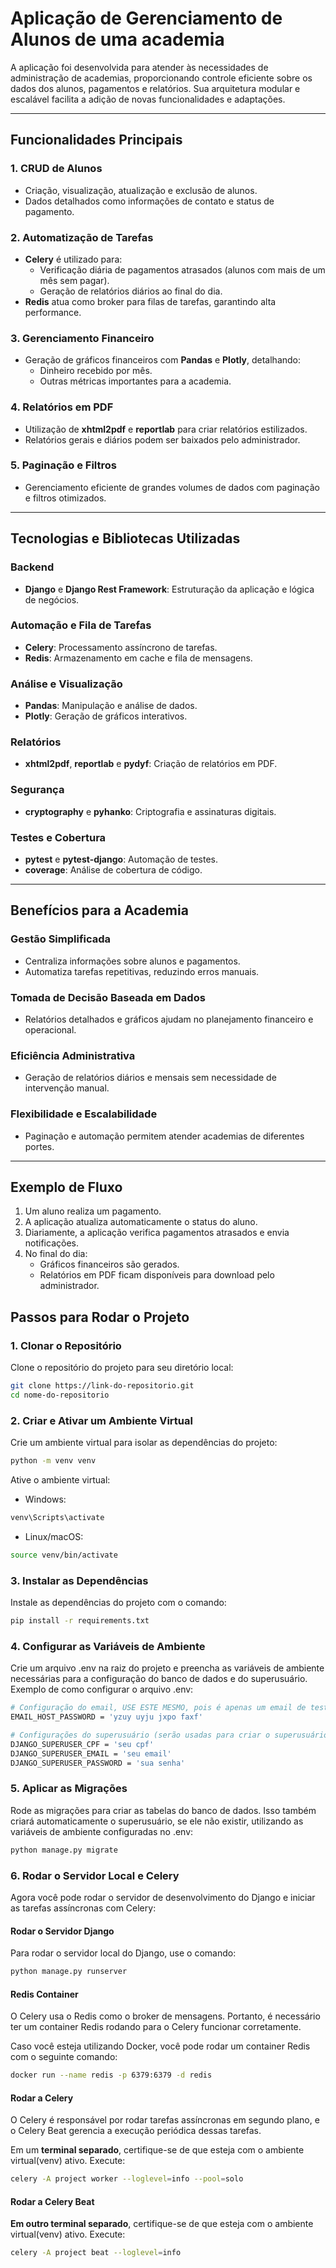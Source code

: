 # **Aplicação de Gerenciamento de Alunos de uma academia**

A aplicação foi desenvolvida para atender às necessidades de administração de academias, proporcionando controle eficiente sobre os dados dos alunos, pagamentos e relatórios. Sua arquitetura modular e escalável facilita a adição de novas funcionalidades e adaptações.

---

## **Funcionalidades Principais**

### **1. CRUD de Alunos**
- Criação, visualização, atualização e exclusão de alunos.
- Dados detalhados como informações de contato e status de pagamento.

### **2. Automatização de Tarefas**
- **Celery** é utilizado para:
  - Verificação diária de pagamentos atrasados (alunos com mais de um mês sem pagar).
  - Geração de relatórios diários ao final do dia.
- **Redis** atua como broker para filas de tarefas, garantindo alta performance.

### **3. Gerenciamento Financeiro**
- Geração de gráficos financeiros com **Pandas** e **Plotly**, detalhando:
  - Dinheiro recebido por mês.
  - Outras métricas importantes para a academia.

### **4. Relatórios em PDF**
- Utilização de **xhtml2pdf** e **reportlab** para criar relatórios estilizados.
- Relatórios gerais e diários podem ser baixados pelo administrador.

### **5. Paginação e Filtros**
- Gerenciamento eficiente de grandes volumes de dados com paginação e filtros otimizados.

---

## **Tecnologias e Bibliotecas Utilizadas**

### **Backend**
- **Django** e **Django Rest Framework**: Estruturação da aplicação e lógica de negócios.

### **Automação e Fila de Tarefas**
- **Celery**: Processamento assíncrono de tarefas.
- **Redis**: Armazenamento em cache e fila de mensagens.

### **Análise e Visualização**
- **Pandas**: Manipulação e análise de dados.
- **Plotly**: Geração de gráficos interativos.

### **Relatórios**
- **xhtml2pdf**, **reportlab** e **pydyf**: Criação de relatórios em PDF.

### **Segurança**
- **cryptography** e **pyhanko**: Criptografia e assinaturas digitais.

### **Testes e Cobertura**
- **pytest** e **pytest-django**: Automação de testes.
- **coverage**: Análise de cobertura de código.

---

## **Benefícios para a Academia**

### **Gestão Simplificada**
- Centraliza informações sobre alunos e pagamentos.
- Automatiza tarefas repetitivas, reduzindo erros manuais.

### **Tomada de Decisão Baseada em Dados**
- Relatórios detalhados e gráficos ajudam no planejamento financeiro e operacional.

### **Eficiência Administrativa**
- Geração de relatórios diários e mensais sem necessidade de intervenção manual.

### **Flexibilidade e Escalabilidade**
- Paginação e automação permitem atender academias de diferentes portes.

---

## **Exemplo de Fluxo**
1. Um aluno realiza um pagamento.
2. A aplicação atualiza automaticamente o status do aluno.
3. Diariamente, a aplicação verifica pagamentos atrasados e envia notificações.
4. No final do dia:
   - Gráficos financeiros são gerados.
   - Relatórios em PDF ficam disponíveis para download pelo administrador.


## Passos para Rodar o Projeto

### 1. Clonar o Repositório

Clone o repositório do projeto para seu diretório local:

```bash
git clone https://link-do-repositorio.git
cd nome-do-repositorio
```

### 2. Criar e Ativar um Ambiente Virtual

Crie um ambiente virtual para isolar as dependências do projeto:

```bash
python -m venv venv
```

Ative o ambiente virtual:

- Windows:
```bash
venv\Scripts\activate
```

- Linux/macOS:
```bash
source venv/bin/activate
```

### 3. Instalar as Dependências

Instale as dependências do projeto com o comando:

```bash
pip install -r requirements.txt
```

### 4. Configurar as Variáveis de Ambiente

Crie um arquivo .env na raiz do projeto e preencha as variáveis de ambiente necessárias para a configuração do banco de dados e do superusuário. Exemplo de como configurar o arquivo .env:

```bash
# Configuração do email, USE ESTE MESMO, pois é apenas um email de teste
EMAIL_HOST_PASSWORD = 'yzuy uyju jxpo faxf'

# Configurações do superusuário (serão usadas para criar o superusuário automaticamente após a migração)
DJANGO_SUPERUSER_CPF = 'seu cpf'
DJANGO_SUPERUSER_EMAIL = 'seu email'
DJANGO_SUPERUSER_PASSWORD = 'sua senha'

```

### 5. Aplicar as Migrações

Rode as migrações para criar as tabelas do banco de dados. Isso também criará automaticamente o superusuário, se ele não existir, utilizando as variáveis de ambiente configuradas no .env:

```bash
python manage.py migrate
```

### 6. Rodar o Servidor Local e Celery

Agora você pode rodar o servidor de desenvolvimento do Django e iniciar as tarefas assíncronas com Celery:

#### Rodar o Servidor Django

Para rodar o servidor local do Django, use o comando:

```bash
python manage.py runserver
```

#### Redis Container

O Celery usa o Redis como o broker de mensagens. Portanto, é necessário ter um container Redis rodando para o Celery funcionar corretamente.

Caso você esteja utilizando Docker, você pode rodar um container Redis com o seguinte comando:

```bash
docker run --name redis -p 6379:6379 -d redis
```

#### Rodar a Celery

O Celery é responsável por rodar tarefas assíncronas em segundo plano, e o Celery Beat gerencia a execução periódica dessas tarefas.

Em um **terminal separado**, certifique-se de que esteja com o ambiente virtual(venv) ativo. Execute:

```bash
celery -A project worker --loglevel=info --pool=solo
```

#### Rodar a Celery Beat

**Em outro terminal separado**, certifique-se de que esteja com o ambiente virtual(venv) ativo. Execute:

```bash
celery -A project beat --loglevel=info
```

